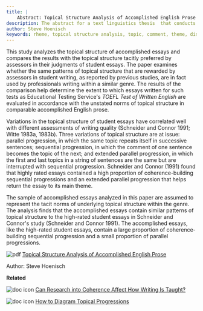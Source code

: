 ```yaml
---
title: |
	Abstract: Topical Structure Analysis of Accomplished English Prose
description: The abstract for a text linguistics thesis  that conducts a topical structure analysis of  accomplished english prose by studying newspaper editorials.
author: Steve Hoenisch
keywords: rheme, topical structure analysis, topic, comment, theme, discourse analysis, linguistics, text linguistics, newspapers, editorials, expository writing, writing
---
```



This study analyzes the topical structure of accomplished essays and
compares the results with the topical structure tacitly preferred by
assessors in their judgments of student essays. The paper examines
whether the same patterns of topical structure that are rewarded by
assessors in student writing, as reported by previous studies, are in
fact used by professionals writing within a similar genre. The results
of the comparison help determine the extent to which essays written for
such tests as Educational Testing Service's *TOEFL Test of Written
English* are evaluated in accordance with the unstated norms of topical
structure in comparable accomplished English prose.

Variations in the topical structure of student essays have correlated
well with different assessments of writing quality (Schneider and Connor
1991; Witte 1983a, 1983b). Three variations of topical structure are at
issue: parallel progression, in which the same topic repeats itself in
successive sentences; sequential progression, in which the comment of
one sentence becomes the topic of the next; and extended parallel
progression, in which the first and last topics in a string of sentences
are the same but are interrupted with sequential progression. Schneider
and Connor (1991) found that highly rated essays contained a high
proportion of coherence-building sequential progressions and an extended
parallel progression that helps return the essay to its main theme.

The sample of accomplished essays analyzed in this paper are assumed to
represent the tacit norms of underlying topical structure within the
genre. The analysis finds that the accomplished essays contain similar
patterns of topical structure to the high-rated student essays in
Schneider and Connor's study (Schneider and Connor 1991). The
accomplished essays, like the high-rated student essays, contain a large
proportion of coherence-building sequential progression and a small
proportion of parallel progressions.

![pdf](../images/pdf.gif) [Topical Structure Analysis of Accomplished
English
Prose](Topical-Structure-Analysis-of-Accomplished-English-Prose.pdf)

Author: Steve Hoenisch



**Related**

![doc icon](../images/docblue.gif) [Can Research into Coherence Affect
How Writing Is Taught?](coherence-teaching.html)

![doc icon](../images/docblue.gif) [How to Diagram Topical
Progressions](tsa-chart.html)

